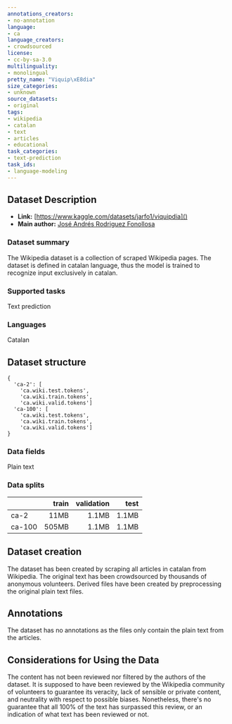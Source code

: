 ```yaml
---
annotations_creators:
- no-annotation
language:
- ca
language_creators:
- crowdsourced
license:
- cc-by-sa-3.0
multilinguality:
- monolingual
pretty_name: "Viquip\xE8dia"
size_categories:
- unknown
source_datasets:
- original
tags:
- wikipedia
- catalan
- text
- articles
- educational
task_categories:
- text-prediction
task_ids:
- language-modeling
---
```


## Dataset Description

- **Link:** [https://www.kaggle.com/datasets/jarfo1/viquipdia]()
- **Main author:** [José Andrés Rodriguez Fonollosa](https://www.kaggle.com/jarfo1)

### Dataset summary

The Wikipedia dataset is a collection of scraped Wikipedia pages. The dataset is defined in catalan language, thus the model is trained to recognize input exclusively in catalan.

### Supported tasks

Text prediction

### Languages

Catalan

## Dataset structure

```
{
  'ca-2': [
    'ca.wiki.test.tokens',
    'ca.wiki.train.tokens',
    'ca.wiki.valid.tokens']
  'ca-100': [
    'ca.wiki.test.tokens',
    'ca.wiki.train.tokens',
    'ca.wiki.valid.tokens']
}
```

### Data fields

Plain text

### Data splits

|                         | train  | validation | test |
|-------------------------|-------:|-----------:|-----:|
| ca-2                    |11MB    |1.1MB       |1.1MB |
| ca-100                  |505MB   |1.1MB       |1.1MB |

## Dataset creation

The dataset has been created by scraping all articles in catalan from Wikipedia. The original text has been crowdsourced by thousands of anonymous volunteers. Derived files have been created by preprocessing the original plain text files.

## Annotations

The dataset has no annotations as the files only contain the plain text from the articles.

## Considerations for Using the Data

The content has not been reviewed nor filtered by the authors of the dataset. It is supposed to have been reviewed by the Wikipedia community of volunteers to guarantee its veracity, lack of sensible or private content, and neutrality with respect to possible biases. Nonetheless, there's no guarantee that all 100% of the text has surpassed this review, or an indication of what text has been reviewed or not.
